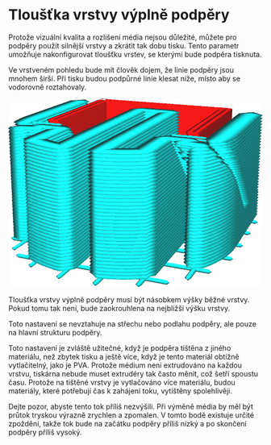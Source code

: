 Tloušťka vrstvy výplně podpěry
====
Protože vizuální kvalita a rozlišení média nejsou důležité, můžete pro podpěry použít silnější vrstvy a zkrátit tak dobu tisku. Tento parametr umožňuje nakonfigurovat tloušťku vrstev, se kterými bude podpěra tisknuta.

Ve vrstveném pohledu bude mít člověk dojem, že linie podpěry jsou mnohem širší. Při tisku budou podpůrné linie klesat níže, místo aby se vodorovně roztahovaly.

![Tloušťka vrstvy výplně podpěry je definována na trojnásobek výšky vrstvy](../../../articles/images/support_infill_sparse_thickness.png)

Tloušťka vrstvy výplně podpěry musí být násobkem výšky běžné vrstvy. Pokud tomu tak není, bude zaokrouhlena na nejbližší výšku vrstvy.

Toto nastavení se nevztahuje na střechu nebo podlahu podpěry, ale pouze na hlavní strukturu podpěry.

Toto nastavení je zvláště užitečné, když je podpěra tištěna z jiného materiálu, než zbytek tisku a ještě více, když je tento materiál obtížně vytlačitelný, jako je PVA. Protože médium není extrudováno na každou vrstvu, tiskárna nebude muset extrudéry tak často měnit, což šetří spoustu času. Protože na tištěné vrstvy je vytlačováno více materiálu, budou materiály, které potřebují čas k zahájení toku, vytištěny spolehlivěji.

Dejte pozor, abyste tento tok příliš nezvýšili. Při výměně média by měl být průtok tryskou výrazně zrychlen a zpomalen. V tomto bodě existuje určité zpoždění, takže tok bude na začátku podpěry příliš nízký a po skončení podpěry příliš vysoký.